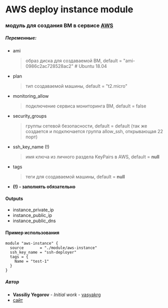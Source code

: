 # AWS deploy instance module

### модуль для создания ВМ в сервисе [AWS](aws.amazon.com)

##### Переменные:
  - ami
    > образ диска для создаваемой ВМ, default = "ami-0986c2ac728528ac2" # Ubuntu 18.04

  - plan
    > тип создаваемой машины, default = "t2.micro"

  - monitoring_allow
    > подключение сервиса мониторинга ВМ, default = false

  - security_groups
    > группы сетевой безопасности, default = default (так же создается и подключается группа allow_ssh, открывающая 22 порт)

  - ssh_key_name (!)
    > имя ключа из личного раздела KeyPairs в AWS, default = **null**

  - tags
    > теги для создаваемой машины, default = **null**


  - **(!) - заполнять обязательно**

#### Outputs
  - instance_private_ip
  - instance_public_ip
  - instance_public_dns

#### Пример использования
  ```
  module "aws-instance" {
    source       = "./module/aws-instance"
    ssh_key_name = "ssh-deployer"
    tags = {
      Name = "test-1"
    }
  }
  ```

##### Автор
 - **Vassiliy Yegorov** - *Initial work* - [vasyakrg](https://github.com/vasyakrg)
 - [сайт](https://vk.com/realmanual)
